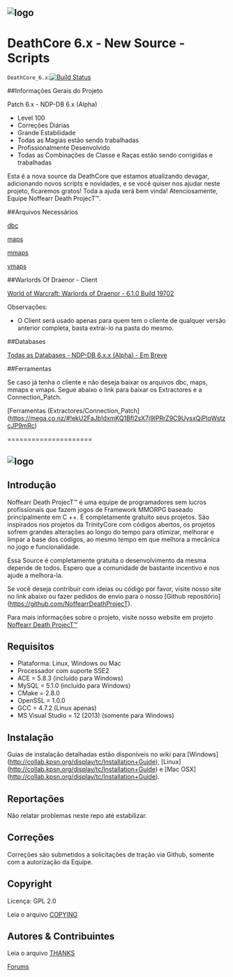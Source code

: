 ## ![logo](http://i.imgur.com/DtFyyjd.png)


# DeathCore 6.x - New Source - Scripts


`DeathCore_6.x`:[![Build Status](https://travis-ci.org/NoffearrDeathProjecT/DeathCore_6.x.svg?branch=DeathCore_6.x)](https://travis-ci.org/NoffearrDeathProjecT/DeathCore_6.x)


##Informações Gerais do Projeto

Patch 6.x - NDP-DB 6.x (Alpha)  

- Level 100
- Correções Diárias
- Grande Estabilidade
- Todas as Magias estão sendo trabalhadas
- Profissionalmente Desenvolvido
- Todas as Combinações de Classe e Raças estão sendo corrigidas e trabalhadas

Esta é a nova source da DeathCore que estamos atualizando devagar, adicionando novos scripts e novidades, e se você quiser nos ajudar neste projeto, ficaremos gratos! Toda a ajuda será bem vinda! Atenciosamente, Equipe Noffearr Death ProjecT™.


##Arquivos Necessários

[dbc](https://mega.co.nz/#!P5N1XaBS!JhbH_2mImI8q0ZstYBcoW2Bq3wSlZtB7LP9S1vY9yRg)

[maps](https://mega.co.nz/#!WxVnSb7Z!-IGtSFJzzLPr1eBwMVcCxogpUzrG4GL6sAh63Ej_Leo)

[mmaps](https://mega.co.nz/#!KlkyHCJL!tH1xAj1aqfagJiDGXCZ43qJEyoL-HSC7zX6amkMvsGU)

[vmaps](https://mega.co.nz/#!mtME0b6Y!kwjNbTsfctkgsD-kHghw7Za9Rfl298B7Ju9TEpEdHBo)

##Warlords Of Draenor - Client
 
[World of Warcraft: Warlords of Draenor - 6.1.0 Build 19702](https://mega.co.nz/#!XgkVnJ4S!U9A9UCgQzDYG2Hwe_ZULxFW-MezACn_5Jv1jK3_VdNY)

Observações:
- O Client será usado apenas para quem tem o cliente de qualquer versão anterior completa, basta extrai-lo na pasta do mesmo.


##Databases

[Todas as Databases - NDP-DB 6.x.x (Alpha) - Em Breve](*#*)

##Ferramentas

Se caso já tenha o cliente e não deseja baixar os arquivos dbc, maps, mmaps e vmaps. Segue abaixo o link para baixar os Extractores e a Connection_Patch.


[Ferramentas (Extractores/Connection_Patch] (https://mega.co.nz/#!ekU2FaJb!dxmKQ1Bfl2sX7j9IPRrZ9C9UysxQiPlqWstzcJP9mRc)

=====================

## ![logo](http://i.imgur.com/Ues1gtC.png)


## Introdução

Noffearr Death ProjecT™ é uma equipe de programadores sem lucros profissionais que fazem jogos de Framework MMORPG baseado principalmente em C ++. É completamente gratuito seus projetos. São inspirados nos projetos da TrinityCore com códigos abertos, os projetos sofrem grandes alterações ao longo do tempo para otimizar, melhorar e limpar a base dos códigos, ao mesmo tempo em que melhora a mecânica no jogo e funcionalidade. 

Essa Source é completamente gratuita o desenvolvimento da mesma depende de todos. Espero que a comunidade de bastante incentivo e nos ajude a melhora-la.

Se você deseja contribuir com ideias ou código por favor, visite nosso site no link abaixo ou fazer pedidos de envio para o nosso [Github repositório] (https://github.com/NoffearrDeathProjecT). 

Para mais informações sobre o projeto, visite nosso website em projeto [Noffearr Death ProjecT™](http://noffearrdeathproject.net)


## Requisitos

+ Plataforma: Linux, Windows ou Mac 
+ Processador com suporte SSE2 
+ ACE = 5.8.3 (incluído para Windows) 
+ MySQL = 5.1.0 (incluído para Windows) 
+ CMake = 2.8.0 
+ OpenSSL = 1.0.0 
+ GCC = 4.7.2 (Linux apenas) 
+ MS Visual Studio = 12 (2013) (somente para Windows)

## Instalação

Guias de instalação detalhadas estão disponíveis no wiki para 
[Windows] (http://collab.kpsn.org/display/tc/Installation+Guide), 
[Linux] (http://collab.kpsn.org/display/tc/Installation+Guide) e 
[Mac OSX] (http://collab.kpsn.org/display/tc/Installation+Guide).

## Reportações

Não relatar problemas neste repo até estabilizar.

## Correções

Correções são submetidos a solicitações de tração via Github, somente com a autorização da Equipe.

## Copyright

Licença: GPL 2.0

Leia o arquivo [COPYING](COPYING)


## Autores &amp; Contribuintes

Leia o arquivo [THANKS](THANKS)


[Forums](http://www.noffearrdeathproject.net)